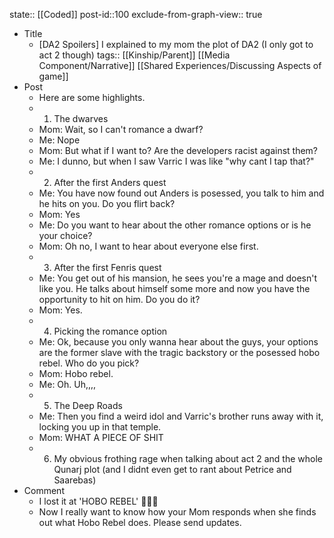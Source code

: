 state:: [[Coded]]
post-id::100
exclude-from-graph-view:: true

- Title
  - [DA2 Spoilers] I explained to my mom the plot of DA2 (I only got to act 2 though)
    tags:: [[Kinship/Parent]] [[Media Component/Narrative]] [[Shared Experiences/Discussing Aspects of game]]
- Post
  - Here are some highlights.
  - 1.  The dwarves
  - Mom: Wait, so I can't romance a dwarf?
  - Me: Nope
  - Mom: But what if I want to? Are the developers racist against them?
  - Me: I dunno, but when I saw Varric I was like "why cant I tap that?"
  - 2.  After the first Anders quest
  - Me: You have now found out Anders is posessed, you talk to him and he hits on you. Do you flirt back?
  - Mom: Yes
  - Me: Do you want to hear about the other romance options or is he your choice?
  - Mom: Oh no, I want to hear about everyone else first.
  - 3.  After the first Fenris quest
  - Me: You get out of his mansion, he sees you're a mage and doesn't like you. He talks about himself some more and now you have the opportunity to hit on him. Do you do it?
  - Mom: Yes.
  - 4.  Picking the romance option
  - Me: Ok, because you only wanna hear about the guys, your options are the former slave with the tragic backstory or the posessed hobo rebel. Who do you pick?
  - Mom: Hobo rebel.
  - Me: Oh. Uh,,,,
  - 5.  The Deep Roads
  - Me: Then you find a weird idol and Varric's brother runs away with it, locking you up in that temple.
  - Mom: WHAT A PIECE OF SHIT
  - 6.  My obvious frothing rage when talking about act 2 and the whole Qunarj plot (and I didnt even get to rant about Petrice and Saarebas)
- Comment
  - I lost it at 'HOBO REBEL' 🤣🤣🤣
  - Now I really want to know how your Mom responds when she finds out what Hobo Rebel does. Please send updates.
